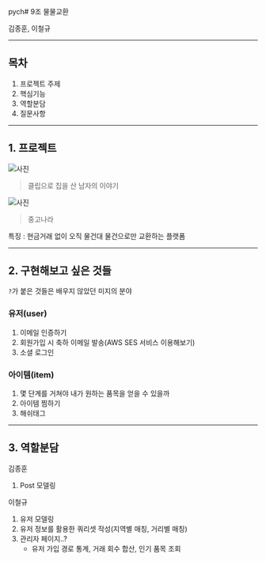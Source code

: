 pych# 9조 물물교환

김종훈, 이철규

---

## 목차

1. 프로젝트 주제
2. 핵심기능
3. 역할분담
4. 질문사항

---

## 1. 프로젝트


![사진](http://cfile10.uf.tistory.com/attach/2075323C4D2305142E5709)
>클립으로 집을 산 남자의 이야기

![사진](http://cfile2.uf.tistory.com/image/114E5F374F39F44F2BA2F7)
>중고나라


특징 : 현금거래 없이 오직 물건대 물건으로만 교환하는 플랫폼

---

## 2. 구현해보고 싶은 것들

`?`가 붙은 것들은 배우지 않았던 미지의 분야

### 유저(user)

  1. 이메일 인증하기
  2. 회원가입 시 축하 이메일 발송(AWS SES 서비스 이용해보기)
  3. 소셜 로그인

### 아이템(item)

  1. 몇 단계를 거쳐야 내가 원하는 품목을 얻을 수 있을까
  2. 아이템 찜하기
  3. 해쉬태그

---


## 3. 역할분담

김종훈
  1. Post 모델링
  
이철규
  1. 유저 모델링
  2. 유저 정보를 활용한 쿼리셋 작성(지역별 매칭, 거리별 매칭)
  3. 관리자 페이지..?
      - 유저 가입 경로 통계, 거래 회수 합산, 인기 품목 조회
